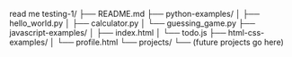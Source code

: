 read me
testing-1/
├── README.md
├── python-examples/
│   ├── hello_world.py
│   ├── calculator.py
│   └── guessing_game.py
├── javascript-examples/
│   ├── index.html
│   └── todo.js
├── html-css-examples/
│   └── profile.html
└── projects/
    └── (future projects go here)